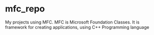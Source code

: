 # mfc_repo
My projects using MFC. MFC is Microsoft Foundation Classes. It is framework for creating applications, using C++ Programming language
